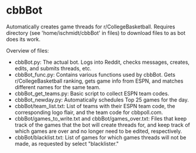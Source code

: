 # cbbBot
Automatically creates game threads for r/CollegeBasketball.
Requires directory (see 'home/ischmidt/cbbBot' in files) to download files to as bot does its work.

Overview of files:
- cbbBot.py: The actual bot. Logs into Reddit, checks messages, creates, edits, and submits threads, etc.
- cbbBot_func.py: Contains various functions used by cbbBot. Gets r/CollegeBasketball ranking, gets game info from ESPN, and matches different names for the same team.
- cbbBot_get_teams.py: Basic script to collect ESPN team codes.
- cbbBot_newday.py: Automatically schedules Top 25 games for the day.
- cbbBot/team_list.txt: List of teams with their ESPN team code, the corresponding logo flair, and the team code for cbbpoll.com.
- cbbBot/games_to_write.txt and cbbBot/games_over.txt: Files that keep track of the games that the bot will create threads for, and keep track of which games are over and no longer need to be edited, respectively.
- cbbBot/blacklist.txt: List of games for which games threads will not be made, as requested by select "blacklister."
